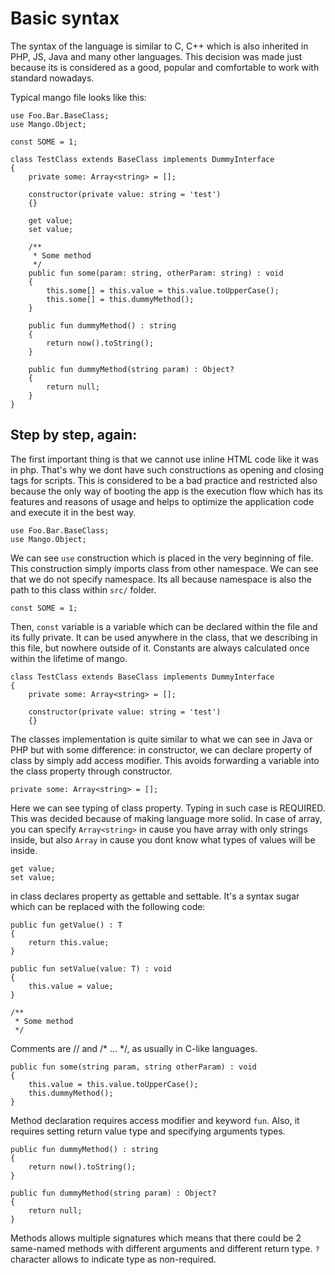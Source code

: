 # Basic syntax

The syntax of the language is similar to C, C++ which is also inherited in PHP, JS, Java and many other languages.
This decision was made just because its is considered as a good, popular and comfortable to work with standard nowadays.

Typical mango file looks like this:
```
use Foo.Bar.BaseClass;
use Mango.Object;

const SOME = 1;

class TestClass extends BaseClass implements DummyInterface
{       
    private some: Array<string> = [];

    constructor(private value: string = 'test') 
    {}
    
    get value;
    set value;
    
    /**
     * Some method
     */
    public fun some(param: string, otherParam: string) : void 
    {
        this.some[] = this.value = this.value.toUpperCase();      
        this.some[] = this.dummyMethod();    
    }
         
    public fun dummyMethod() : string 
    {
        return now().toString();
    }
        
    public fun dummyMethod(string param) : Object? 
    {
        return null;
    }
}
``` 

## Step by step, again:

The first important thing is that we cannot use inline HTML code like it was in php. That's why we dont have
such constructions as opening and closing tags for scripts. This is considered to be a bad practice and restricted 
also because the only way of booting the app is the execution flow which has its features and 
reasons of usage and helps to optimize the application code and execute it in the best way.

```
use Foo.Bar.BaseClass;
use Mango.Object;
```

We can see `use` construction which is placed in the very beginning of file. 
This construction simply imports class from other namespace. We can see that we do not 
specify namespace. Its all because namespace is also the path to this class within `src/` folder.

```
const SOME = 1;
```
Then, `const` variable is a variable which can be declared within the file and its fully private. 
It can be used anywhere in the class, that we describing in this file, but nowhere outside of it.
Constants are always calculated once within the lifetime of mango.  

```
class TestClass extends BaseClass implements DummyInterface
{       
    private some: Array<string> = [];

    constructor(private value: string = 'test') 
    {}
```
The classes implementation is quite similar to what we can see in Java or PHP but with some difference:
in constructor, we can declare property of class by simply add access modifier. This avoids forwarding 
a variable into the class property through constructor.

```
private some: Array<string> = [];
```
Here we can see typing of class property. Typing in such case is REQUIRED. This was decided because of
making language more solid. In case of array, you can specify `Array<string>` in cause you have 
array with only strings inside, but also `Array` in cause you dont know what types of values will
be inside.
 

```
get value; 
set value;
```
in class declares property as gettable and settable. It's a syntax sugar which can be 
replaced with the following code:

```
public fun getValue() : T
{
    return this.value;
}

public fun setValue(value: T) : void
{
    this.value = value;
}
```

```
/**
 * Some method
 */
```
Comments are // and /* ... */, as usually in C-like languages.

```
public fun some(string param, string otherParam) : void 
{
    this.value = this.value.toUpperCase();      
    this.dummyMethod();    
}
```
Method declaration requires access modifier and keyword `fun`. Also, it requires setting return 
value type and specifying arguments types. 

```
public fun dummyMethod() : string 
{
    return now().toString();
}
    
public fun dummyMethod(string param) : Object? 
{
    return null;
}
```
Methods allows multiple signatures which means that there could 
be 2 same-named methods with different arguments and different return type.
`?` character allows to indicate type as non-required.